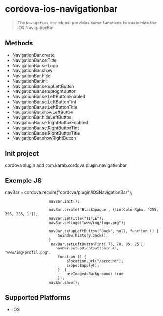 <!---
    Licensed to the Apache Software Foundation (ASF) under one
    or more contributor license agreements.  See the NOTICE file
    distributed with this work for additional information
    regarding copyright ownership.  The ASF licenses this file
    to you under the Apache License, Version 2.0 (the
    "License"); you may not use this file except in compliance
    with the License.  You may obtain a copy of the License at

      http://www.apache.org/licenses/LICENSE-2.0

    Unless required by applicable law or agreed to in writing,
    software distributed under the License is distributed on an
    "AS IS" BASIS, WITHOUT WARRANTIES OR CONDITIONS OF ANY
    KIND, either express or implied.  See the License for the
    specific language governing permissions and limitations
    under the License.
-->
cordova-ios-navigationbar
=========================


> The `Navigation bar` object provides some functions to customize the iOS NavigationBar.



Methods
-------

- NavigationBar.create
- NavigationBar.setTitle
- NavigationBar.setLogo
- NavigationBar.show
- NavigationBar.hide
- NavigationBar.init
- NavigationBar.setupLeftButton
- NavigationBar.setupRightButton
- NavigationBar.setLeftButtonEnabled
- NavigationBar.setLeftButtonTint
- NavigationBar.setLeftButtonTitle
- NavigationBar.showLeftButton
- NavigationBar.hideLeftButton
- NavigationBar.setRightButtonEnabled
- NavigationBar.setRightButtonTint
- NavigationBar.setRightButtonTitle
- NavigationBar.showRightButton

Init project
-----------------
cordova plugin add com.karab.cordova.plugin.navigationbar

Exemple JS
----------------

  navBar = cordova.require("cordova/plugin/iOSNavigationBar");

                        navBar.init();    

                        navBar.create('BlackOpaque', {tintColorRgba: '255, 255, 255, 1'});
                        navBar.setTitle("TITLE");
                        navBar.setLogo("www/img/logo.png");

                        navBar.setupLeftButton("Back", null, function () {
                            $window.history.back();
                        }
                         navBar.setLeftButtonTint('75, 70, 95, 25');
                           navBar.setupRightButton(null, "www/img/profil.png",
                            function () {
                                $location.url("/account");
                                scope.$apply();
                            }, {
                                useImageAsBackground: true
                            });
                        navBar.show();



Supported Platforms
-------------------
- iOS


